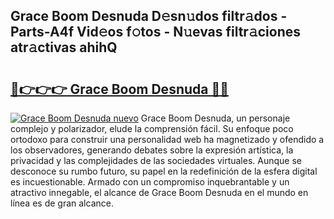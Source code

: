 ## Grace Boom Desnuda D𝚎sn𝚞dos filtr𝚊dos - Parts-A4f Vid𝚎os f𝚘tos - N𝚞evas filtr𝚊ciones atr𝚊ctivas ahihQ

# <h2><a href="http://mbcsn31.tromn.icu/?c=Grace+Boom+Desnuda">🔗👉👉👉 Grace Boom Desnuda 🔗🔗</a></h2>

[![Grace Boom Desnuda nuevo](https://i.imgur.com/pEAQMta.gif)](http://mbcsn31.tromn.icu/?c=Grace+Boom+Desnuda)
Grace Boom Desnuda, un personaje complejo y polarizador, elude la comprensión fácil. Su enfoque poco ortodoxo para construir una personalidad web ha magnetizado y ofendido a los observadores, generando debates sobre la expresión artística, la privacidad y las complejidades de las sociedades virtuales. Aunque se desconoce su rumbo futuro, su papel en la redefinición de la esfera digital es incuestionable. Armado con un compromiso inquebrantable y un atractivo innegable, el alcance de Grace Boom Desnuda en el mundo en línea es de gran alcance.
